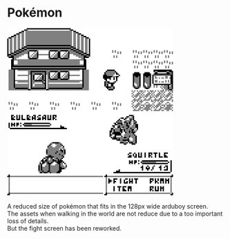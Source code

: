 Pokémon
=======

![Preview in game](preview_x3.png)  
![Preview in game](preview2_x3.gif)  

A reduced size of pokémon that fits in the 128px wide arduboy screen.  
The assets when walking in the world are not reduce due to a too important loss of details.  
But the fight screen has been reworked.
